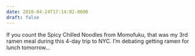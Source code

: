 ```yaml
---
date: 2018-04-24T17:14:02-0600
draft: false
---
```


If you count the Spicy Chilled Noodles from Momofuku, that was my 3rd ramen meal during this 4-day trip to NYC. I’m debating getting ramen for lunch tomorrow…

